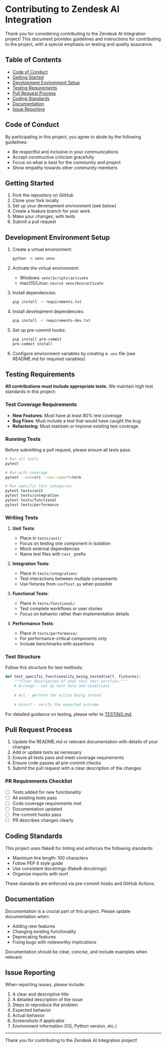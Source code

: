 # Contributing to Zendesk AI Integration

Thank you for considering contributing to the Zendesk AI Integration project! This document provides guidelines and instructions for contributing to the project, with a special emphasis on testing and quality assurance.

## Table of Contents

- [Code of Conduct](#code-of-conduct)
- [Getting Started](#getting-started)
- [Development Environment Setup](#development-environment-setup)
- [Testing Requirements](#testing-requirements)
- [Pull Request Process](#pull-request-process)
- [Coding Standards](#coding-standards)
- [Documentation](#documentation)
- [Issue Reporting](#issue-reporting)

## Code of Conduct

By participating in this project, you agree to abide by the following guidelines:

- Be respectful and inclusive in your communications
- Accept constructive criticism gracefully
- Focus on what is best for the community and project
- Show empathy towards other community members

## Getting Started

1. Fork the repository on GitHub
2. Clone your fork locally
3. Set up your development environment (see below)
4. Create a feature branch for your work
5. Make your changes, with tests
6. Submit a pull request

## Development Environment Setup

1. Create a virtual environment:
   ```bash
   python -m venv venv
   ```

2. Activate the virtual environment:
   - Windows: `venv\Scripts\activate`
   - macOS/Linux: `source venv/bin/activate`

3. Install dependencies:
   ```bash
   pip install -r requirements.txt
   ```

4. Install development dependencies:
   ```bash
   pip install -r requirements-dev.txt
   ```

5. Set up pre-commit hooks:
   ```bash
   pip install pre-commit
   pre-commit install
   ```

6. Configure environment variables by creating a `.env` file (see README.md for required variables)

## Testing Requirements

**All contributions must include appropriate tests.** We maintain high test standards in this project:

### Test Coverage Requirements

- **New Features**: Must have at least 80% test coverage
- **Bug Fixes**: Must include a test that would have caught the bug
- **Refactoring**: Must maintain or improve existing test coverage

### Running Tests

Before submitting a pull request, please ensure all tests pass:

```bash
# Run all tests
pytest

# Run with coverage
pytest --cov=src --cov-report=term

# Run specific test categories
pytest tests/unit
pytest tests/integration
pytest tests/functional
pytest tests/performance
```

### Writing Tests

1. **Unit Tests**: 
   - Place in `tests/unit/`
   - Focus on testing one component in isolation
   - Mock external dependencies
   - Name test files with `test_` prefix

2. **Integration Tests**:
   - Place in `tests/integration/`
   - Test interactions between multiple components
   - Use fixtures from `conftest.py` when possible

3. **Functional Tests**:
   - Place in `tests/functional/`
   - Test complete workflows or user stories
   - Focus on behavior rather than implementation details

4. **Performance Tests**:
   - Place in `tests/performance/`
   - For performance-critical components only
   - Include benchmarks with assertions

### Test Structure

Follow this structure for test methods:

```python
def test_specific_functionality_being_tested(self, fixtures):
    """Clear description of what this test verifies."""
    # Arrange - set up test data and conditions
    
    # Act - perform the action being tested
    
    # Assert - verify the expected outcome
```

For detailed guidance on testing, please refer to [TESTING.md](TESTING.md).

## Pull Request Process

1. Update the README.md or relevant documentation with details of your changes
2. Add or update tests as necessary
3. Ensure all tests pass and meet coverage requirements
4. Ensure code passes all pre-commit checks
5. Submit the pull request with a clear description of the changes

### PR Requirements Checklist

- [ ] Tests added for new functionality
- [ ] All existing tests pass
- [ ] Code coverage requirements met
- [ ] Documentation updated
- [ ] Pre-commit hooks pass
- [ ] PR describes changes clearly

## Coding Standards

This project uses flake8 for linting and enforces the following standards:

- Maximum line length: 100 characters
- Follow PEP 8 style guide
- Use consistent docstrings (flake8-docstrings)
- Organize imports with isort

These standards are enforced via pre-commit hooks and GitHub Actions.

## Documentation

Documentation is a crucial part of this project. Please update documentation when:

- Adding new features
- Changing existing functionality
- Deprecating features
- Fixing bugs with noteworthy implications

Documentation should be clear, concise, and include examples when relevant.

## Issue Reporting

When reporting issues, please include:

1. A clear and descriptive title
2. A detailed description of the issue
3. Steps to reproduce the problem
4. Expected behavior
5. Actual behavior
6. Screenshots if applicable
7. Environment information (OS, Python version, etc.)

---

Thank you for contributing to the Zendesk AI Integration project!
